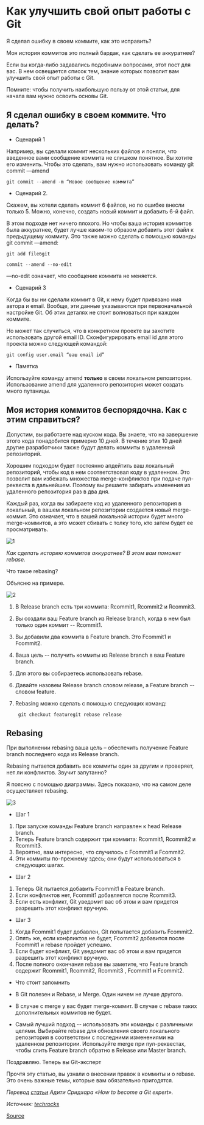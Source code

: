 # Как улучшить свой опыт работы с Git

Я сделал ошибку в своем коммите, как это исправить?

Моя история коммитов это полный бардак, как сделать ее аккуратнее?

Если вы когда-либо задавались подобными вопросами, этот пост для вас. В нем освещается список тем, знание которых позволит вам улучшить свой опыт работы с Git.

Помните: чтобы получить наибольшую пользу от этой статьи, для начала вам нужно освоить основы Git.

## Я сделал ошибку в своем коммите. Что делать?

* Сценарий 1

Например, вы сделали коммит нескольких файлов и поняли, что введенное вами сообщение коммита не слишком понятное. Вы хотите его изменить. Чтобы это сделать, вам нужно использовать команду git commit —amend

    git commit --amend -m “Новое сообщение коммита”

* Сценарий 2.

Скажем, вы хотели сделать коммит 6 файлов, но по ошибке внесли только 5. Можно, конечно, создать новый коммит и добавить 6-й файл.

В этом подходе нет ничего плохого. Но чтобы ваша история коммитов была аккуратнее, будет лучше каким-то образом добавить этот файл к предыдущему коммиту. Это также можно сделать с помощью команды git commit —amend:

    git add file6git

    commit --amend --no-edit
—no-edit означает, что сообщение коммита не меняется.

* Сценарий 3

Когда бы вы ни сделали коммит в Git, к нему будет привязано имя автора и email. Вообще, эти данные указываются при первоначальной настройке Git. Об этих деталях не стоит волноваться при каждом коммите.

Но может так случиться, что в конкретном проекте вы захотите использовать другой email ID. Сконфигурировать email id для этого проекта можно следующей командой:

    git config user.email “ваш email id”

* Памятка

Используйте команду amend **только** в своем локальном репозитории. Использование amend для удаленного репозитория может создать много путаницы.

## Моя история коммитов беспорядочна. Как с этим справиться?

Допустим, вы работаете над куском кода. Вы знаете, что на завершение этого кода понадобится примерно 10 дней. В течение этих 10 дней другие разработчики также будут делать коммиты в удаленный репозиторий.

Хорошим подходом будет постоянно апдейтить ваш локальный репозиторий, чтобы код в нем соответствовал коду в удаленном. Это позволит вам избежать множества merge-конфликтов при подаче пул-реквеста в дальнейшем. Поэтому вы решаете забирать изменения из удаленного репозитория раз в два дня.

Каждый раз, когда вы забираете код из удаленного репозитория в локальный, в вашем локальном репозитории создается новый merge-коммит. Это означает, что в вашей локальной истории будет много merge-коммитов, а это может сбивать с толку того, кто затем будет ее просматривать.

![1](2019-08-03-11-46-19.png)

*Как сделать историю коммитов аккуратнее? В этом вам поможет rebase.*

Что такое rebasing?

Объясню на примере.

![2](2019-08-03-11-48-18.png)

1. В Release branch есть три коммита: Rcommit1, Rcommit2 и Rcommit3.
2. Вы создали ваш Feature branch из Release branch, когда в нем был только один коммит -- Rcommit1.
3. Вы добавили два коммита в Feature branch. Это Fcommit1 и Fcommit2.
4. Ваша цель -- получить коммиты из Release branch в ваш Feature branch.
5. Для этого вы собираетесь использовать rebase.
6. Давайте назовем Release branch словом release, а Feature branch -- словом feature.
7. Rebasing можно сделать с помощью следующих команд:

        git checkout featuregit rebase release

## Rebasing

При выполнении rebasing ваша цель – обеспечить получение Feature branch последнего кода из Release branch.

Rebasing пытается добавить все коммиты один за другим и проверяет, нет ли конфликтов. Звучит запутанно?

Я поясню с помощью диаграммы. Здесь показано, что на самом деле осуществляет rebasing.

![3](2019-08-03-12-03-42.png)

* Шаг 1

1. При запуске команды Feature branch направлен к head Release branch.
2. Теперь Feature branch содержит три коммита: Rcommit1, Rcommit2 и Rcommit3.
3. Вероятно, вам интересно, что случилось с Fcommit1 и Fcommit2.
4. Эти коммиты по-прежнему здесь; они будут использоваться в следующих шагах.

* Шаг 2

1. Теперь Git пытается добавить Fcommit1 в Feature branch.
2. Если конфликтов нет, Fcommit1 добавляется после Rcommit3.
3. Если есть конфликт, Git уведомит вас об этом и вам придется разрешить этот конфликт вручную.

* Шаг 3

1. Когда Fcommit1 будет добавлен, Git попытается добавить Fcommit2.
2. Опять же, если конфликтов не будет, Fcommit2 добавится после Fcommit1 и rebase пройдет успешно.
3. Если будет конфликт, Git уведомит вас об этом и вам придется разрешить этот конфликт вручную.
4. После полного окончания rebase вы заметите, что Feature branch содержит Rcommit1, Rcommit2, Rcommit3 , Fcommit1 и Fcommit2.

* Что стоит запомнить

* В Git полезен и Rebase, и Merge. Один ничем не лучше другого.
* В случае с merge у вас будет merge-коммит. В случае с rebase таких дополнительных коммитов не будет.
* Самый лучший подход -- использовать эти команды с различными целями. Выбирайте rebase для обновления своего локального репозитория в соответствии с последними изменениями на удаленном репозитории. Используйте merge при пул-реквестах, чтобы слить Feature branch обратно в Release или Master branch.

Поздравляю. Теперь вы Git-эксперт

Прочтя эту статью, вы узнали о внесении правок в коммиты и о rebase. Это очень важные темы, которые вам обязательно пригодятся.

*Перевод [статьи](https://www.freecodecamp.org/news/how-to-become-a-git-expert-e7c38bf54826/) Адити Сридхара «How to become a Git expert».*

*Источник: [techrocks](https://techrocks.ru/2018/10/10/how-to-improve-your-git-experience/)*

[Source](https://vk.com/@itcookies-kak-uluchshit-svoi-opyt-raboty-s-git)
